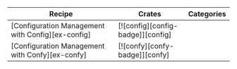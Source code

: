 | Recipe | Crates | Categories |
|--------|--------|------------|
| [Configuration Management with Config][ex-config] | [![config][config-badge]][config] | |
| [Configuration Management with Confy][ex-confy] | [![confy][confy-badge]][confy] | |
